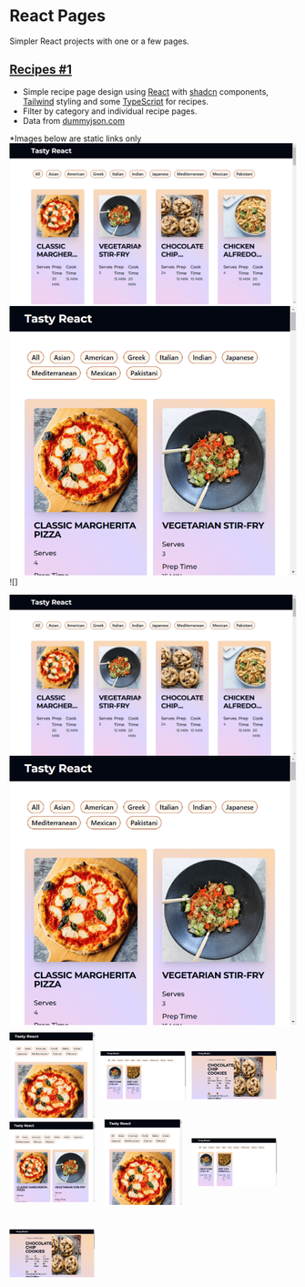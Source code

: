 # React Pages
Simpler React projects with one or a few pages.

## [Recipes #1](https://github.com/levdoescode-practice/react/tree/path-001)
* Simple recipe page design using [React](https://react.dev/) with [shadcn](https://ui.shadcn.com/) components,
[Tailwind](https://tailwindcss.com/) styling and some [TypeScript](https://www.typescriptlang.org/) for recipes.
* Filter by category and individual recipe pages.
* Data from [dummyjson.com](https://dummyjson.com/recipes/)

*Images below are static links only
[![Recipe list](./media/path-001/path-001-01.png 'Recipe list')](./media/path-001/path-001-01.png)
[![Recipe list](./media/path-001/path-001-02.png 'Recipe list')](./media/path-001/path-001-02.png)
![]
<div style="display: flex; flex-wrap: wrap; gap: 10px">
    <a href="./media/path-001/path-001-01.png" target="_blank" style="display: flex; justify-content: center; align-items: center; max-height: 720px; box-sizing: border-box;">
        <img src="./media/path-001/path-001-01.png" alt="Recipe list" style="max-width: 100%; max-height: 100%" />
    </a>
</div>

<div style="display: flex; flex-wrap: wrap; gap: 10px">
    <a href="./media/path-001/path-001-02.png" target="_blank" width="150" height="150">
        <img src="./media/path-001/path-001-02.png" alt="Media query medium" style="max-width: 100%; max-height: 100%"/>
    </a>
    <a href="./media/path-001/path-001-03.png" target="_blank">
        <img src="./media/path-001/path-001-03.png" alt="Media query small" width="150" height="150" />
    </a>
    <a href="./media/path-001/path-001-04.png" target="_blank" style="display: flex; justify-content: center; align-items: center;width: 150px; height: 150px; box-sizing: border-box;">
        <img src="./media/path-001/path-001-04.png" alt="Image 4" style="max-width: 100%; max-height: 100%" />
    </a>
    <a href="./media/path-001/path-001-05.png" target="_blank" style="display: flex; justify-content: center; align-items: center;width: 150px; height: 150px; box-sizing: border-box;">
        <img src="./media/path-001/path-001-05.png" alt="Filtered recipes" style="max-width: 100%; max-height: 100%" />
    </a>
</div>

<div style="display: flex; flex-wrap: wrap; gap: 10px">
    <a href="./media/path-001/path-001-02.png" target="_blank" style="display: flex; justify-content: center; align-items: center;width: 150px; height: 150px; box-sizing: border-box;">
        <img src="./media/path-001/path-001-02.png" alt="Media query medium" style="max-width: 100%; max-height: 100%"/>
    </a>
    <a href="./media/path-001/path-001-03.png" target="_blank" style="display: flex; justify-content: center; align-items: center;width: 150px; height: 150px; box-sizing: border-box;">
        <img src="./media/path-001/path-001-03.png" alt="Media query small" style="max-width: 100%; max-height: 100%" />
    </a>
    <a href="./media/path-001/path-001-04.png" target="_blank" style="display: flex; justify-content: center; align-items: center;width: 150px; height: 150px; box-sizing: border-box;">
        <img src="./media/path-001/path-001-04.png" alt="Image 4" style="max-width: 100%; max-height: 100%" />
    </a>
    <a href="./media/path-001/path-001-05.png" target="_blank" style="display: flex; justify-content: center; align-items: center;width: 150px; height: 150px; box-sizing: border-box;">
        <img src="./media/path-001/path-001-05.png" alt="Filtered recipes" style="max-width: 100%; max-height: 100%" />
    </a>
</div>

